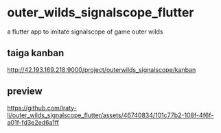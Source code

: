 # outer_wilds_signalscope_flutter
a flutter app to imitate signalscope of game outer wilds

## taiga kanban
http://42.193.169.218:9000/project/outerwilds_signalscope/kanban

## preview

https://github.com/lraty-li/outer_wilds_signalscope_flutter/assets/46740834/101c77b2-108f-4f6f-a01f-fd3e2ed6a1ff

